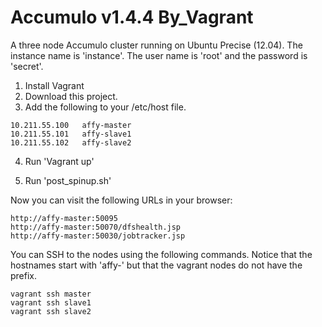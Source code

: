 Accumulo v1.4.4 By_Vagrant
=======================

A three node Accumulo cluster running on Ubuntu Precise (12.04). The instance name is 'instance'. The 
user name is 'root' and the password is 'secret'.

1. Install Vagrant
2. Download this project.
3. Add the following to your /etc/host file.

```
10.211.55.100	affy-master
10.211.55.101	affy-slave1
10.211.55.102	affy-slave2
```

4. Run 'Vagrant up'

5. Run 'post_spinup.sh'

Now you can visit the following URLs in your browser:

```
http://affy-master:50095
http://affy-master:50070/dfshealth.jsp
http://affy-master:50030/jobtracker.jsp
```

You can SSH to the nodes using the following commands. Notice that the hostnames start with 'affy-' but that 
the vagrant nodes do not have the prefix.

```
vagrant ssh master
vagrant ssh slave1
vagrant ssh slave2
```

